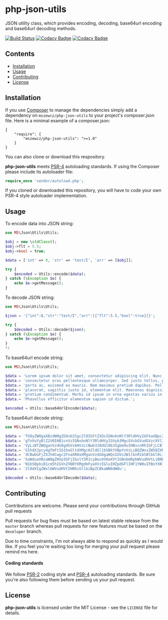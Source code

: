 # php-json-utils
JSON utility class, which provides encoding, decoding, base64url encoding and base64url decoding methods.

[![Build Status](https://travis-ci.com/mszewcz/php-json-utils.svg?token=SKHyUu7D9k2gxfy5aKpX&branch=develop)](https://travis-ci.com/mszewcz/php-json-utils)
[![Codacy Badge](https://api.codacy.com/project/badge/Grade/90ce8609235f4ef2898aa3b23a655a8e)](https://www.codacy.com?utm_source=github.com&amp;utm_medium=referral&amp;utm_content=mszewcz/php-json-utils&amp;utm_campaign=Badge_Grade)
[![Codacy Badge](https://api.codacy.com/project/badge/Coverage/90ce8609235f4ef2898aa3b23a655a8e)](https://www.codacy.com?utm_source=github.com&amp;utm_medium=referral&amp;utm_content=mszewcz/php-json-utils&amp;utm_campaign=Badge_Coverage)

## Contents
* [Installation](#Installation)
* [Usage](#Usage)
* [Contributing](#Contributing)
* [License](#License)


<a name="Installation"></a>
## Installation
If you use [Composer][composer] to manage the dependencies simply add a dependency on ```mszewcz/php-json-utils``` to 
your project's composer.json file. Here is a minimal example of a composer.json:
```
{
    "require": {
        "mszewcz/php-json-utils": ">=1.0"
    }
}
```
You can also clone or download this respository.

**php-json-utils** meets [PSR-4][psr4] autoloading standards. If using the Composer please include its autoloader file:
```php
require_once 'vendor/autoload.php';
```
If you cloned or downloaded this repository, you will have to code your own PSR-4 style autoloader implementation.

<a name="Usage"></a>
## Usage
To encode data into JSON string:
```php
use MS\Json\Utils\Utils;

$obj = new \stdClass();
$obj->flt = 5.5;
$obj->bool = true;

$data = ['int' => 8, 'str' => 'test/Ʃ', 'arr' => [$obj]];

try {
    $encoded = Utils::encode($data);
} catch (\Exception $e) {
    echo $e->getMessage();
}   
```

To decode JSON string:
```php
use MS\Json\Utils\Utils;

$json = '{"int":8,"str":"test/Ʃ","arr":[{"flt":5.5,"bool":true}]}';

try {
    $decoded = Utils::decode($json);
} catch (\Exception $e) {
    echo $e->getMessage();
}   
*/
```

To base64url encode string:
```php
use MS\Json\Utils\Utils;

$data = 'Lorem ipsum dolor sit amet, consectetur adipiscing elit. Nunc eget purus ';
$data.= 'consectetur eros pellentesque ullamcorper. Sed justo tellus, porttitor non ';
$data.= 'porta ac, euismod eu mauris. Nam maximus pretium dapibus. Pellentesque in elit ';
$data.= 'placerat, sagittis justo id, elementum elit. Maecenas dignissim dui ac lectus ';
$data.= 'pretium condimentum. Morbi id ipsum in urna egestas varius in vitae quam. ';
$data.= 'Phasellus efficitur elementum sapien id dictum.';

$encoded = Utils::base64UrlEncode($data);
```

To base64url decode string:
```php
use MS\Json\Utils\Utils;

$data = 'TG9yZW0gaXBzdW0gZG9sb3Igc2l0IGFtZXQsIGNvbnNlY3RldHVyIGFkaXBpc2NpbmcgZWxpdC4';
$data.= 'gTnVuYyBlZ2V0IHB1cnVzIGNvbnNlY3RldHVyIGVyb3MgcGVsbGVudGVzcXVlIHVsbGFtY29ycG';
$data.= 'VyLiBTZWQganVzdG8gdGVsbHVzLCBwb3J0dGl0b3Igbm9uIHBvcnRhIGFjLCBldWlzbW9kIGV1I';
$data.= 'G1hdXJpcy4gTmFtIG1heGltdXMgcHJldGl1bSBkYXBpYnVzLiBQZWxsZW50ZXNxdWUgaW4gZWxp';
$data.= 'dCBwbGFjZXJhdCwgc2FnaXR0aXMganVzdG8gaWQsIGVsZW1lbnR1bSBlbGl0LiBNYWVjZW5hcyB';
$data.= 'kaWduaXNzaW0gZHVpIGFjIGxlY3R1cyBwcmV0aXVtIGNvbmRpbWVudHVtLiBNb3JiaSBpZCBpcH';
$data.= 'N1bSBpbiB1cm5hIGVnZXN0YXMgdmFyaXVzIGluIHZpdGFlIHF1YW0uIFBoYXNlbGx1cyBlZmZpY';
$data.= '2l0dXIgZWxlbWVudHVtIHNhcGllbiBpZCBkaWN0dW0u';

$decoded = Utils::base64UrlDecode($data);
```

<a name="Contributing"></a>
## Contributing
Contributions are welcome. Please send your contributions through GitHub pull requests 

Pull requests for bug fixes must be based on latest stable release from the ```master``` branch whereas pull requests for new features must be based on the ```developer``` branch.

Due to time constraints, I'm not always able to respond as quickly as I would like. If you feel you're waiting too long for merging your pull request please remind ms here.

#### Coding standards
We follow [PSR-2][psr2] coding style and [PSR-4][psr4] autoloading standards. Be sure you're also following them before sending us your pull request.


<a name="License"></a>
## License
**php-json-utils** is licensed under the MIT License - see the ```LICENSE``` file for details.

[composer]:http://getcomposer.org/
[psr2]:http://www.php-fig.org/psr/psr-2/
[psr4]:http://www.php-fig.org/psr/psr-4/
